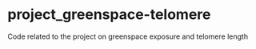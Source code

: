 # project_greenspace-telomere
Code related to the project on greenspace exposure and telomere length
